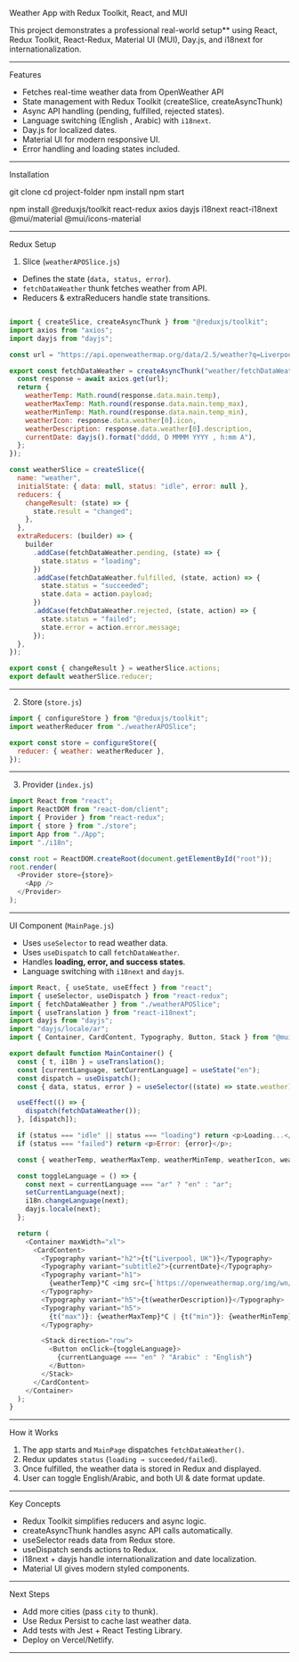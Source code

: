  Weather App with Redux Toolkit, React, and MUI

This project demonstrates a professional real-world setup** using React, Redux Toolkit, React-Redux, Material UI (MUI), Day.js, and i18next for internationalization.

---

 Features
- Fetches real-time weather data from OpenWeather API
- State management with Redux Toolkit (createSlice, createAsyncThunk)
- Async API handling (pending, fulfilled, rejected states).
- Language switching (English , Arabic) with `i18next`.
- Day.js for localized dates.
- Material UI for modern responsive UI.
- Error handling and loading states included.

---

Installation

git clone <your-repo-url>
cd project-folder
npm install
npm start



npm install @reduxjs/toolkit react-redux axios dayjs i18next react-i18next @mui/material @mui/icons-material


---




Redux Setup

 1. Slice (`weatherAPOSlice.js`)
- Defines the state (`data, status, error`).
- `fetchDataWeather` thunk fetches weather from API.
- Reducers & extraReducers handle state transitions.

```js --- 

import { createSlice, createAsyncThunk } from "@reduxjs/toolkit";
import axios from "axios";
import dayjs from "dayjs";

const url = "https://api.openweathermap.org/data/2.5/weather?q=Liverpool,GB&units=metric&appid=YOUR_API_KEY";

export const fetchDataWeather = createAsyncThunk("weather/fetchDataWeather", async () => {
  const response = await axios.get(url);
  return {
    weatherTemp: Math.round(response.data.main.temp),
    weatherMaxTemp: Math.round(response.data.main.temp_max),
    weatherMinTemp: Math.round(response.data.main.temp_min),
    weatherIcon: response.data.weather[0].icon,
    weatherDescription: response.data.weather[0].description,
    currentDate: dayjs().format("dddd, D MMMM YYYY , h:mm A"),
  };
});

const weatherSlice = createSlice({
  name: "weather",
  initialState: { data: null, status: "idle", error: null },
  reducers: {
    changeResult: (state) => {
      state.result = "changed";
    },
  },
  extraReducers: (builder) => {
    builder
      .addCase(fetchDataWeather.pending, (state) => {
        state.status = "loading";
      })
      .addCase(fetchDataWeather.fulfilled, (state, action) => {
        state.status = "succeeded";
        state.data = action.payload;
      })
      .addCase(fetchDataWeather.rejected, (state, action) => {
        state.status = "failed";
        state.error = action.error.message;
      });
  },
});

export const { changeResult } = weatherSlice.actions;
export default weatherSlice.reducer;
```

---

2. Store (`store.js`)
```js
import { configureStore } from "@reduxjs/toolkit";
import weatherReducer from "./weatherAPOSlice";

export const store = configureStore({
  reducer: { weather: weatherReducer },
});
```

---

3. Provider (`index.js`)
```js
import React from "react";
import ReactDOM from "react-dom/client";
import { Provider } from "react-redux";
import { store } from "./store";
import App from "./App";
import "./i18n";

const root = ReactDOM.createRoot(document.getElementById("root"));
root.render(
  <Provider store={store}>
    <App />
  </Provider>
);
```

---

UI Component (`MainPage.js`)
- Uses `useSelector` to read weather data.
- Uses `useDispatch` to call `fetchDataWeather`.
- Handles **loading, error, and success states**.
- Language switching with `i18next` and `dayjs`.

```js
import React, { useState, useEffect } from "react";
import { useSelector, useDispatch } from "react-redux";
import { fetchDataWeather } from "./weatherAPOSlice";
import { useTranslation } from "react-i18next";
import dayjs from "dayjs";
import "dayjs/locale/ar";
import { Container, CardContent, Typography, Button, Stack } from "@mui/material";

export default function MainContainer() {
  const { t, i18n } = useTranslation();
  const [currentLanguage, setCurrentLanguage] = useState("en");
  const dispatch = useDispatch();
  const { data, status, error } = useSelector((state) => state.weather);

  useEffect(() => {
    dispatch(fetchDataWeather());
  }, [dispatch]);

  if (status === "idle" || status === "loading") return <p>Loading...</p>;
  if (status === "failed") return <p>Error: {error}</p>;

  const { weatherTemp, weatherMaxTemp, weatherMinTemp, weatherIcon, weatherDescription, currentDate } = data || {};

  const toggleLanguage = () => {
    const next = currentLanguage === "ar" ? "en" : "ar";
    setCurrentLanguage(next);
    i18n.changeLanguage(next);
    dayjs.locale(next);
  };

  return (
    <Container maxWidth="xl">
      <CardContent>
        <Typography variant="h2">{t("Liverpool, UK")}</Typography>
        <Typography variant="subtitle2">{currentDate}</Typography>
        <Typography variant="h1">
          {weatherTemp}°C <img src={`https://openweathermap.org/img/wn/${weatherIcon}@2x.png`} alt={weatherDescription} />
        </Typography>
        <Typography variant="h5">{t(weatherDescription)}</Typography>
        <Typography variant="h5">
          {t("max")}: {weatherMaxTemp}°C | {t("min")}: {weatherMinTemp}°C
        </Typography>

        <Stack direction="row">
          <Button onClick={toggleLanguage}>
            {currentLanguage === "en" ? "Arabic" : "English"}
          </Button>
        </Stack>
      </CardContent>
    </Container>
  );
}
```

---

How it Works
1. The app starts and `MainPage` dispatches `fetchDataWeather()`.
2. Redux updates `status` (`loading → succeeded/failed`).
3. Once fulfilled, the weather data is stored in Redux and displayed.
4. User can toggle English/Arabic, and both UI & date format update.

---

Key Concepts
- Redux Toolkit simplifies reducers and async logic.  
- createAsyncThunk handles async API calls automatically.  
- useSelector reads data from Redux store.  
- useDispatch sends actions to Redux.  
- i18next + dayjs handle internationalization and date localization.  
- Material UI gives modern styled components.

---

Next Steps
- Add more cities (pass `city` to thunk).  
- Use Redux Persist to cache last weather data.  
- Add tests with Jest + React Testing Library.  
- Deploy on Vercel/Netlify.

---

